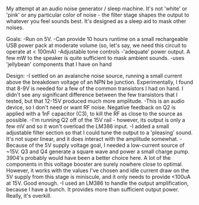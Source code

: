 My attempt at an audio noise generator / sleep machine.
It's not 'white' or 'pink' or any particular color of noise - the filter stage shapes the output to whatever you feel sounds best. It's designed as a sleep aid to mask other noises.

Goals:
-Run on 5V.
-Can provide 10 hours runtime on a small rechargeable USB power pack at moderate volume (so, let's say, we need this circuit to operate at < 100mA)
-Adjustable tone controls
-'adequate' power output. A few mW to the speaker is quite sufficient to mask ambient sounds.
-uses 'jellybean' components that I have on hand

Design:
-I settled on an avalanche noise source, running a small current above the breakdown voltage of an NPN be junction. Experimentally, I found that 8-9V is needed for a few of the common transistors I had on hand. I didn't see any significant difference between the few transistors that I tested, but that 12-15V produced much more amplitude.
-This is an audio device, so I don't need or want RF noise. Negative feedback on Q2 is applied with a 1nF capacitor (C3), to kill the RF as close to the source as possible.
-I'm running Q2 off of the 15V rail - however, its output is only a few mV and so it won't overload the LM386 input. 
-I added a small adjustable filter section so that I could tune the output to a 'pleasing' sound. It's not super linear, and it does interact with the amplitude somewhat. 
-Because of the 5V supply voltage goal, I needed a low-current source of ~15V. Q3 and Q4 generate a square wave and power a small charge pump. 3904's probably would have been a better choice here. A lot of the components in this voltage booster are surely nowhere close to optimal. However, it works with the values I've chosen and idle current draw on the 5V supply from this stage is miniscule, and it only needs to provide <100uA at 15V. Good enough.
-I used an LM386 to handle the output amplification, because I have a bunch. It provides more than sufficient output power. Really, it's overkill. 
